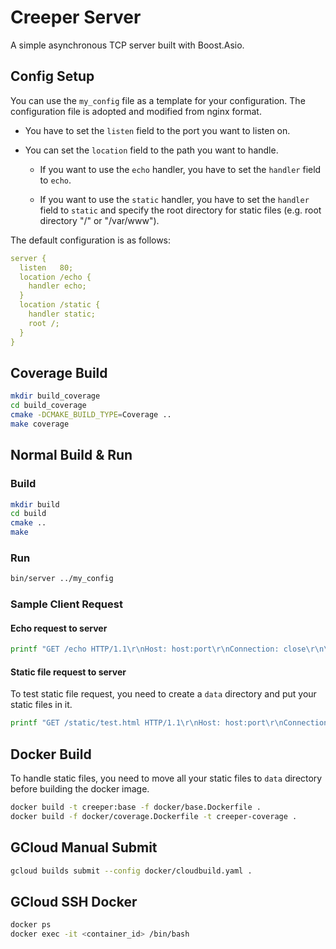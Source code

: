 # Creeper Server

A simple asynchronous TCP server built with Boost.Asio.

## Config Setup
You can use the `my_config` file as a template for your configuration.
The configuration file is adopted and modified from nginx format.

- You have to set the `listen` field to the port you want to listen on.

- You can set the `location` field to the path you want to handle.

  - If you want to use the `echo` handler, you have to set the `handler` field to `echo`.

  - If you want to use the `static` handler, you have to set the `handler` field to `static` and specify the root directory for static files (e.g. root directory "/" or "/var/www").

The default configuration is as follows:
```yaml
server {
  listen   80;
  location /echo {
    handler echo;
  }
  location /static {
    handler static;
    root /;
  }
}
```

## Coverage Build

```bash
mkdir build_coverage
cd build_coverage
cmake -DCMAKE_BUILD_TYPE=Coverage ..
make coverage
```

## Normal Build & Run

### Build

```bash
mkdir build
cd build
cmake ..
make
```

### Run

```bash
bin/server ../my_config
```

### Sample Client Request

#### Echo request to server
```bash
printf "GET /echo HTTP/1.1\r\nHost: host:port\r\nConnection: close\r\n\r\n" | nc localhost 80
```

#### Static file request to server

To test static file request, you need to create a `data` directory and put your static files in it.
```bash
printf "GET /static/test.html HTTP/1.1\r\nHost: host:port\r\nConnection: close\r\n\r\n" | nc localhost 80
```

## Docker Build
To handle static files, you need to move all your static files to `data` directory before building the docker image.
```bash
docker build -t creeper:base -f docker/base.Dockerfile .
docker build -f docker/coverage.Dockerfile -t creeper-coverage .
```

## GCloud Manual Submit

```bash
gcloud builds submit --config docker/cloudbuild.yaml .
```

## GCloud SSH Docker 
```bash
docker ps
docker exec -it <container_id> /bin/bash
```
